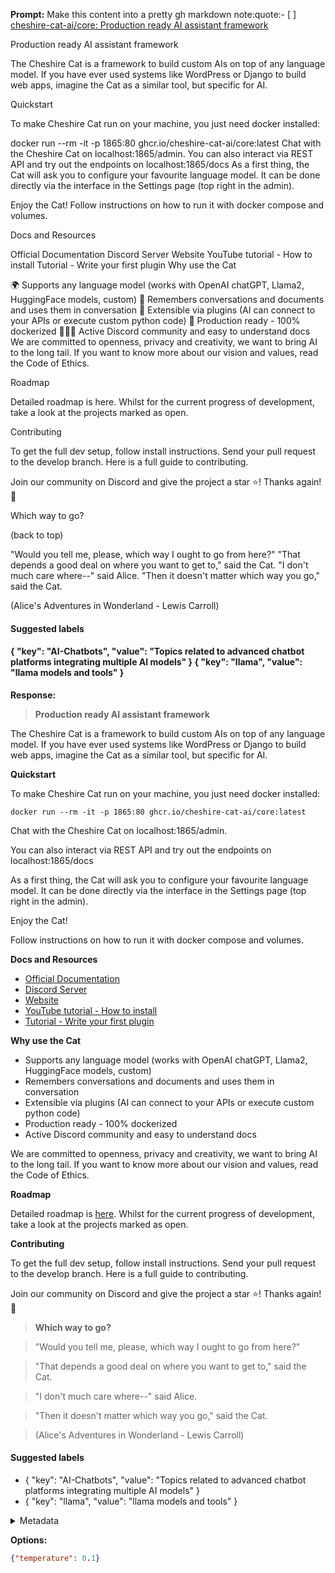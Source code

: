**Prompt:**
Make this content into a pretty gh markdown note:quote:- [ ] [cheshire-cat-ai/core: Production ready AI assistant framework](https://github.com/cheshire-cat-ai/core)

Production ready AI assistant framework

The Cheshire Cat is a framework to build custom AIs on top of any language model. If you have ever used systems like WordPress or Django to build web apps, imagine the Cat as a similar tool, but specific for AI.

Quickstart

To make Cheshire Cat run on your machine, you just need docker installed:

docker run --rm -it -p 1865:80 ghcr.io/cheshire-cat-ai/core:latest
Chat with the Cheshire Cat on localhost:1865/admin.
You can also interact via REST API and try out the endpoints on localhost:1865/docs
As a first thing, the Cat will ask you to configure your favourite language model. It can be done directly via the interface in the Settings page (top right in the admin).

Enjoy the Cat!
Follow instructions on how to run it with docker compose and volumes.

Docs and Resources

Official Documentation
Discord Server
Website
YouTube tutorial - How to install
Tutorial - Write your first plugin
Why use the Cat

🌍 Supports any language model (works with OpenAI chatGPT, Llama2, HuggingFace models, custom)
🐘 Remembers conversations and documents and uses them in conversation
🚀 Extensible via plugins (AI can connect to your APIs or execute custom python code)
🐋 Production ready - 100% dockerized
👩‍👧‍👦 Active Discord community and easy to understand docs
We are committed to openness, privacy and creativity, we want to bring AI to the long tail. If you want to know more about our vision and values, read the Code of Ethics.

Roadmap

Detailed roadmap is here. Whilst for the current progress of development, take a look at the projects marked as open.

Contributing

To get the full dev setup, follow install instructions. Send your pull request to the develop branch. Here is a full guide to contributing.

Join our community on Discord and give the project a star ⭐! Thanks again!🙏

Which way to go?

(back to top)



"Would you tell me, please, which way I ought to go from here?"
"That depends a good deal on where you want to get to," said the Cat.
"I don't much care where--" said Alice.
"Then it doesn't matter which way you go," said the Cat.

(Alice's Adventures in Wonderland - Lewis Carroll)

#### Suggested labels
#### {   "key": "AI-Chatbots",   "value": "Topics related to advanced chatbot platforms integrating multiple AI models" } {   "key": "llama",   "value": "llama models and tools" }

**Response:**
> **Production ready AI assistant framework**

The Cheshire Cat is a framework to build custom AIs on top of any language model. If you have ever used systems like WordPress or Django to build web apps, imagine the Cat as a similar tool, but specific for AI.

**Quickstart**

To make Cheshire Cat run on your machine, you just need docker installed:

```
docker run --rm -it -p 1865:80 ghcr.io/cheshire-cat-ai/core:latest
```

Chat with the Cheshire Cat on localhost:1865/admin.

You can also interact via REST API and try out the endpoints on localhost:1865/docs

As a first thing, the Cat will ask you to configure your favourite language model. It can be done directly via the interface in the Settings page (top right in the admin).

Enjoy the Cat!

Follow instructions on how to run it with docker compose and volumes.

**Docs and Resources**

- [Official Documentation](https://github.com/cheshire-cat-ai/core)
- [Discord Server](https://github.com/cheshire-cat-ai/core)
- [Website](https://github.com/cheshire-cat-ai/core)
- [YouTube tutorial - How to install](https://github.com/cheshire-cat-ai/core)
- [Tutorial - Write your first plugin](https://github.com/cheshire-cat-ai/core)

**Why use the Cat**

- Supports any language model (works with OpenAI chatGPT, Llama2, HuggingFace models, custom)
- Remembers conversations and documents and uses them in conversation
- Extensible via plugins (AI can connect to your APIs or execute custom python code)
- Production ready - 100% dockerized
- Active Discord community and easy to understand docs

We are committed to openness, privacy and creativity, we want to bring AI to the long tail. If you want to know more about our vision and values, read the Code of Ethics.

**Roadmap**

Detailed roadmap is [here](https://github.com/cheshire-cat-ai/core). Whilst for the current progress of development, take a look at the projects marked as open.

**Contributing**

To get the full dev setup, follow install instructions. Send your pull request to the develop branch. Here is a full guide to contributing.

Join our community on Discord and give the project a star ⭐! Thanks again!🙏

> **Which way to go?**

> "Would you tell me, please, which way I ought to go from here?"

> "That depends a good deal on where you want to get to," said the Cat.

> "I don't much care where--" said Alice.

> "Then it doesn't matter which way you go," said the Cat.

> (Alice's Adventures in Wonderland - Lewis Carroll)

#### Suggested labels
- { "key": "AI-Chatbots", "value": "Topics related to advanced chatbot platforms integrating multiple AI models" }
- { "key": "llama", "value": "llama models and tools" }

<details><summary>Metadata</summary>

- Duration: 12685 ms
- Datetime: 2024-01-11T10:09:56.975129
- Model: gpt-3.5-turbo-0613

</details>

**Options:**
```json
{"temperature": 0.1}
```

